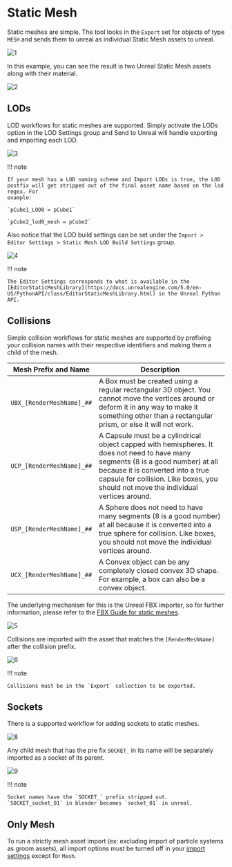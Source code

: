# Static Mesh

Static meshes are simple. The tool looks in the `Export` set for objects of type `MESH` and sends them to unreal as
individual Static Mesh assets to unreal.


![1](./images/static-mesh/1.gif)

In this example, you can see the result is two Unreal Static Mesh assets along with their material.

![2](./images/static-mesh/2.gif)


## LODs

LOD workflows for static meshes are supported. Simply activate the LODs option in the LOD Settings group and Send to
Unreal will handle exporting and importing each LOD.

![3](./images/static-mesh/3.png)


!!! note

    If your mesh has a LOD naming scheme and Import LODs is true, the LOD postfix will get stripped out of the final asset name based on the lod regex. For
    example:

    `pCube1_LOD0 = pCube1`

    `pCube2_lod0_mesh = pCube2`

Also notice that the LOD build settings can be set under the
`Import > Editor Settings > Static Mesh LOD Build Settings` group.

![4](./images/static-mesh/4.png)

!!! note

    The Editor Settings corresponds to what is available in the [EditorStaticMeshLibrary](https://docs.unrealengine.com/5.0/en-US/PythonAPI/class/EditorStaticMeshLibrary.html) in the Unreal Python API.

## Collisions

Simple collision workflows for static meshes are supported by prefixing your collision names with their respective identifiers and making them a child of the mesh.

| Mesh Prefix and Name | Description |
| -------------- | ----------------------- |
| `UBX_[RenderMeshName]_##` | A Box must be created using a regular rectangular 3D object. You cannot move the vertices around or deform it in any way to make it something other than a rectangular prism, or else it will not work. |
| `UCP_[RenderMeshName]_##` | A Capsule must be a cylindrical object capped with hemispheres. It does not need to have many segments (8 is a good number) at all because it is converted into a true capsule for collision. Like boxes, you should not move the individual vertices around.|
| `USP_[RenderMeshName]_##` | A Sphere does not need to have many segments (8 is a good number) at all because it is converted into a true sphere for collision. Like boxes, you should not move the individual vertices around. |
| `UCX_[RenderMeshName]_##` | A Convex object can be any completely closed convex 3D shape. For example, a box can also be a convex object. |

The underlying mechanism for this is the Unreal FBX importer, so for further information, please refer to the [FBX Guide for static meshes](https://docs.unrealengine.com/5.0/en-US/WorkingWithContent/Importing/FBX/StaticMeshes/).


![5](./images/static-mesh/5.png)

Collisions are imported with the asset that matches the `[RenderMeshName]` after the collision prefix.

![6](./images/static-mesh/6.png)

!!! note

    Collisions must be in the `Export` collection to be exported.

## Sockets

There is a supported workflow for adding sockets to static meshes.

![8](./images/static-mesh/7.png)

Any child mesh that has the pre fix `SOCKET_` in its name will be separately imported as a socket of its parent.

![9](./images/static-mesh/8.png)

!!! note

    Socket names have the `SOCKET_` prefix stripped out. `SOCKET_socket_01` in blender becomes `socket_01` in unreal.

## Only Mesh

To run a strictly mesh asset import (ex: excluding import of particle systems as groom assets), all import options
must be turned off in your [import settings](../settings/import.md) except for `Mesh`.
